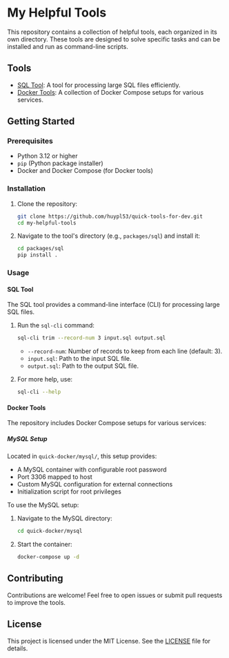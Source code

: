 # My Helpful Tools

This repository contains a collection of helpful tools, each organized in its own directory. These tools are designed to solve specific tasks and can be installed and run as command-line scripts.

## Tools

- [SQL Tool](packages/sql/README.md): A tool for processing large SQL files efficiently.
- [Docker Tools](quick-docker/README.md): A collection of Docker Compose setups for various services.

## Getting Started

### Prerequisites

- Python 3.12 or higher
- `pip` (Python package installer)
- Docker and Docker Compose (for Docker tools)

### Installation

1. Clone the repository:

   ```bash
   git clone https://github.com/huypl53/quick-tools-for-dev.git
   cd my-helpful-tools
   ```

2. Navigate to the tool's directory (e.g., `packages/sql`) and install it:

   ```bash
   cd packages/sql
   pip install .
   ```

### Usage

#### SQL Tool

The SQL tool provides a command-line interface (CLI) for processing large SQL files.

1. Run the `sql-cli` command:

   ```bash
   sql-cli trim --record-num 3 input.sql output.sql
   ```

   - `--record-num`: Number of records to keep from each line (default: 3).
   - `input.sql`: Path to the input SQL file.
   - `output.sql`: Path to the output SQL file.

2. For more help, use:

   ```bash
   sql-cli --help
   ```

#### Docker Tools

The repository includes Docker Compose setups for various services:

##### MySQL Setup

Located in `quick-docker/mysql/`, this setup provides:

- A MySQL container with configurable root password
- Port 3306 mapped to host
- Custom MySQL configuration for external connections
- Initialization script for root privileges

To use the MySQL setup:

1. Navigate to the MySQL directory:

   ```bash
   cd quick-docker/mysql
   ```

2. Start the container:

   ```bash
   docker-compose up -d
   ```

## Contributing

Contributions are welcome! Feel free to open issues or submit pull requests to improve the tools.

## License

This project is licensed under the MIT License. See the [LICENSE](LICENSE) file for details.
